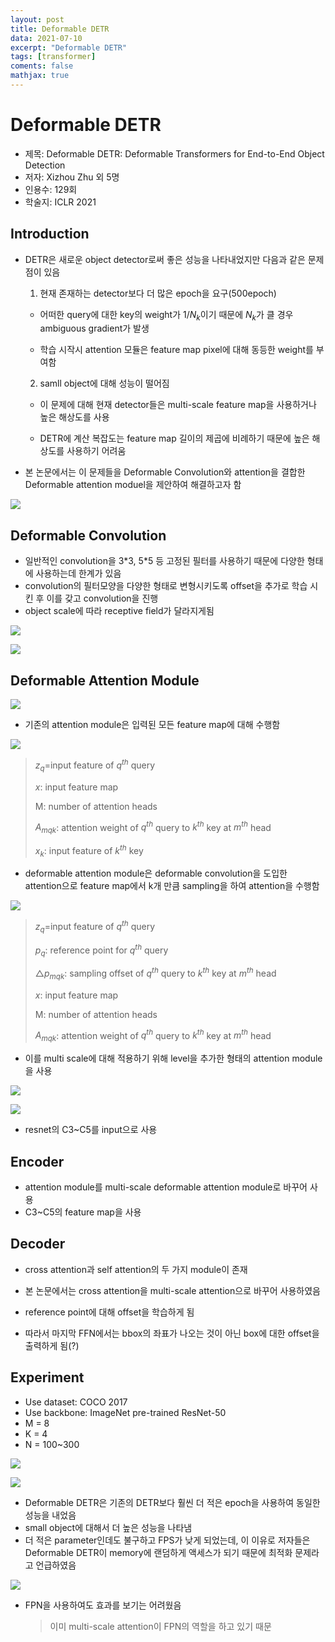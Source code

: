 ```yaml
---
layout: post
title: Deformable DETR
data: 2021-07-10
excerpt: "Deformable DETR"
tags: [transformer]
coments: false
mathjax: true
---
```


# Deformable DETR

- 제목: Deformable DETR: Deformable Transformers for End-to-End Object Detection
- 저자: Xizhou Zhu 외 5명
- 인용수: 129회
- 학술지: ICLR 2021

## Introduction

- DETR은 새로운 object detector로써 좋은 성능을 나타내었지만 다음과 같은 문제점이 있음

  1) 현재 존재하는 detector보다 더 많은 epoch을 요구(500epoch)

  - 어떠한 query에 대한 key의 weight가 $1/N_k$이기 때문에 $N_k$가 클 경우 ambiguous gradient가 발생

  - 학습 시작시 attention 모듈은 feature map pixel에 대해 동등한 weight를 부여함

  2) samll object에 대해 성능이 떨어짐

  - 이 문제에 대해 현재 detector들은 multi-scale feature map을 사용하거나 높은 해상도를 사용

  - DETR에 계산 복잡도는 feature map 길이의 제곱에 비례하기 때문에 높은 해상도를 사용하기 어려움

  

- 본 논문에서는 이 문제들을 Deformable Convolution와 attention을 결합한 Deformable attention moduel을 제안하여 해결하고자 함

![](.\deformabledetr_fig1.png)

## Deformable Convolution

- 일반적인 convolution을 3\*3, 5\*5 등 고정된 필터를 사용하기 때문에 다양한 형태에 사용하는데 한계가 있음
- convolution의 필터모양을 다양한 형태로 변형시키도록 offset을 추가로 학습 시킨 후 이를 갖고 convolution을 진행
- object scale에 따라 receptive field가 달라지게됨

![](.\deformableconv_fig2.png)

![](.\deformableconv_fig5.png)

## Deformable Attention Module

![](.\deformabledetr_fig2.png)

- 기존의 attention module은 입력된 모든 feature map에 대해 수행함

![](.\deformabledetr_s1.png)

> $z_q$=input feature of $q^{th}$ query
>
> $x$: input feature map
>
> M: number of attention heads
>
> $A_{mqk}$: attention weight of $q^{th}$ query to $k^{th}$ key at $m^{th}$ head
>
> $x_k$: input feature of $k^{th}$ key

-  deformable attention module은 deformable convolution을 도입한 attention으로 feature map에서 k개 만큼 sampling을 하여 attention을 수행함

![](.\deformabledetr_s2.png)

> $z_q$=input feature of $q^{th}$ query
>
> $p_q$: reference point for $q^{th}$ query
>
> $\triangle{p_{mqk}}$: sampling offset of $q^{th}$ query to $k^{th}$ key at $m^{th}$ head
>
> $x$: input feature map
>
> M: number of attention heads
>
> $A_{mqk}$: attention weight of $q^{th}$ query to $k^{th}$ key at $m^{th}$ head

- 이를 multi scale에 대해 적용하기 위해 level을 추가한 형태의 attention module을 사용

![](.\deformabledetr_s3.png)

![](.\deformableconv_fig4.png)

- resnet의 C3~C5를 input으로 사용

## Encoder

- attention module를 multi-scale deformable attention module로 바꾸어 사용
- C3~C5의 feature map을 사용

## Decoder

- cross attention과 self attention의 두 가지 module이 존재
- 본 논문에서는 cross attention을 multi-scale attention으로 바꾸어 사용하였음

- reference point에 대해 offset을 학습하게 됨
- 따라서 마지막 FFN에서는 bbox의 좌표가 나오는 것이 아닌 box에 대한 offset을 출력하게 됨(?)

## Experiment

- Use dataset: COCO 2017
- Use backbone: ImageNet pre-trained ResNet-50
- M = 8
- K = 4
- N = 100~300

![](.\deformabledetr_table1.png)

![](.\deformabledetr_fig3.png)

- Deformable DETR은 기존의 DETR보다 훨씬 더 적은 epoch을 사용하여 동일한 성능을 내었음
- small object에 대해서 더 높은 성능을 나타냄
- 더 적은 parameter인데도 불구하고 FPS가 낮게 되었는데, 이 이유로 저자들은 Deformable DETR이 memory에 랜덤하게 액세스가 되기 때문에 최적화 문제라고 언급하였음

![](.\deformabledetr_table2.png)

- FPN을 사용하여도 효과를 보기는 어려웠음

  > 이미 multi-scale attention이 FPN의 역할을 하고 있기 때문